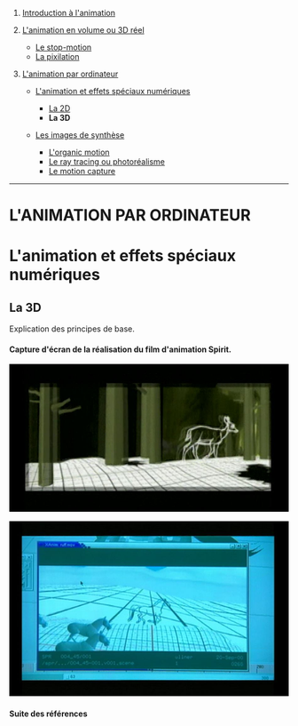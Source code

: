 1. [Introduction à l'animation](index.md)

1. [L'animation en volume ou 3D réel](envolume.md)

    - [Le stop-motion](stopmotion.md)
    - [La pixilation](pixilation.md)
    
2. [L'animation par ordinateur](parordinateur.md)

    - [L'animation et effets spéciaux numériques](numerique.md)
    
        * [La 2D](2d.md)
        * **La 3D**
        
    - [Les images de synthèse](imagesdesynthèse.md)    
        * [L'organic motion](organic.md)
        * [Le ray tracing ou photoréalisme](photorealisme.md)
        * [Le motion capture](motioncapture.md)

-------------------------------------------------------------------

# L'ANIMATION PAR ORDINATEUR

# L'animation et effets spéciaux numériques

## La 3D

Explication des principes de base.

#### Capture d'écran de la réalisation du film d'animation Spirit.

![Capture d'écran de la réalisation de Spirit.](images/modelisation3d.JPG)

![Capture d'écran de la réalisation de Spirit.](images/modelisation3dI.JPG)

#### Suite des références
